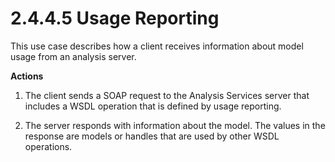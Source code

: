 <html dir="LTR" xmlns:mshelp="http://msdn.microsoft.com/mshelp" xmlns:ddue="http://ddue.schemas.microsoft.com/authoring/2003/5" xmlns:xlink="http://www.w3.org/1999/xlink" xmlns:tool="http://www.microsoft.com/tooltip">
    <head>
        <meta http-equiv="Content-Type" content="text/html; CHARSET=utf-8"></meta>
        <meta name="save" content="history"></meta>
        <title>2.4.4.5 Usage Reporting</title>
        <xml>
            <mshelp:toctitle title="2.4.4.5 Usage Reporting"></mshelp:toctitle>
            <mshelp:rltitle title="[MS-SSSO]: Usage Reporting"></mshelp:rltitle>
            <mshelp:keyword index="A" term="bd7df0f2-c5a2-474f-a52e-f0d832ef6e07"></mshelp:keyword>
            <mshelp:attr name="DCSext.ContentType" value="open specification"></mshelp:attr>
            <mshelp:attr name="AssetID" value="bd7df0f2-c5a2-474f-a52e-f0d832ef6e07"></mshelp:attr>
            <mshelp:attr name="TopicType" value="kbRef"></mshelp:attr>
            <mshelp:attr name="DCSext.Title" value="[MS-SSSO]: Usage Reporting" />
        </xml>
    </head>
    <body>
        <div id="header">
            <h1 class="heading">2.4.4.5 Usage Reporting</h1>
        </div>
        <div id="mainSection">
            <div id="mainBody">
                <div id="allHistory" class="saveHistory"></div>
                <div id="sectionSection0" class="section" name="collapseableSection">
                    

<p>This use case describes how a client receives information
about model usage from an analysis server.</p>

<p><b>Actions</b></p>

<ol><li><p><span>    </span>The client sends
a SOAP request to the Analysis Services server that includes a WSDL operation
that is defined by usage reporting.</p>

</li><li><p><span>    </span>The server
responds with information about the model. The values in the response are
models or handles that are used by other WSDL operations.</p>

</li></ol>
                </div>
            </div>
        </div>
    </body>
</html>
